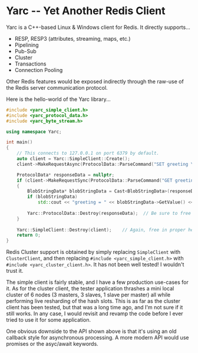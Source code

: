 # Yarc -- Yet Another Redis Client

Yarc is a C++-based Linux & Windows client for Redis.  It directly supports...

 * RESP, RESP3 (attributes, streaming, maps, etc.)
 * Pipelining
 * Pub-Sub
 * Cluster
 * Transactions
 * Connection Pooling
 
Other Redis features would be exposed indirectly through the raw-use of the Redis server communication protocol.

Here is the hello-world of the Yarc library...

```C++
#include <yarc_simple_client.h>
#include <yarc_protocol_data.h>
#include <yarc_byte_stream.h>

using namespace Yarc;

int main()
{
	// This connects to 127.0.0.1 on port 6379 by default.
	auto client = Yarc::SimpleClient::Create();
	client->MakeRequestAsync(ProtocolData::ParseCommand("SET greeting \"Hello, world!\""));

	ProtocolData* responseData = nullptr;
	if (client->MakeRequestSync(ProtocolData::ParseCommand("GET greeting"), responeData))
	{
		BlobStringData* blobStringData = Cast<BlobStringData>(responseData);
		if (blobStringData)
			std::cout << "greeting = " << blobStringData->GetValue() << std::endl;
		
		Yarc::ProtocolData::Destroy(responseData);  // Be sure to free it in the proper heap!
	}
		
	Yarc::SimpleClient::Destroy(client);    // Again, free in proper heap.
	return 0;
}
```

Redis Cluster support is obtained by simply replacing `SimpleClient` with `ClusterClient`, and then replacing `#include <yarc_simple_client.h>` with `#include <yarc_cluster_client.h>`.  It has not been well tested!  I wouldn't trust it.

The simple client is fairly stable, and I have a few production use-cases for it.  As for the cluster client, the tester application thrashes a mini local cluster of 6 nodes (3 masters, 3 slaves, 1 slave per master) all while performing live resharding of the hash slots.  This is as far as the cluster client has been tested, but that was a long time ago, and I'm not sure if it still works.  In any case, I would revisit and revamp the code before I ever tried to use it for some application.

One obvious downside to the API shown above is that it's using an old callback style for asynchronous processing.  A more modern API would use promises or the asyc/await keywords.
